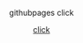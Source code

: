 <p align='center'>githubpages click</p>
<div  align='center'><a href="https://mrflusha.github.io/WikiClone.github.io/" target="_blank" link='grey' vlink='green'>click</a>
</div>

